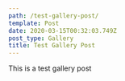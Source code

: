 ```yaml
---
path: /test-gallery-post/
template: Post
date: 2020-03-15T00:32:03.749Z
post_type: Gallery
title: Test Gallery Post
---
```

This is a test gallery post